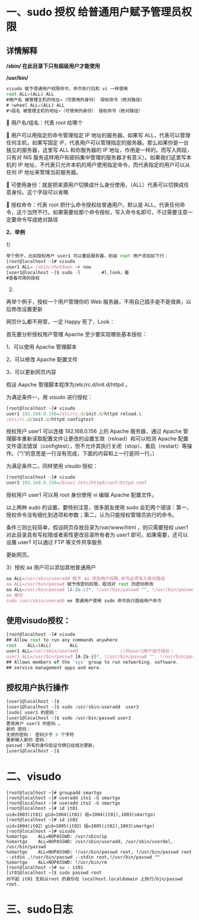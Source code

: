 # **一、sudo 授权     给普通用户赋予管理员权限**

## **详情解释**

**/sbin/		在此目录下只有超级用户才能使用**

**/usr/bin/**

```javascript
visudo 赋予普通用户权限命令，命令执行后和 vi 一样使用
root ALL=(ALL) ALL
#用户名 被管理主机的地址=（可使用的身份） 授权命令（绝对路径）
# %wheel ALL=(ALL) ALL
#%组名 被管理主机的地址=（可使用的身份） 授权命令（绝对路径）
```

 用户名/组名：代表 root 给哪个

 用户可以用指定的命令管理指定 IP 地址的服务器。如果写 ALL，代表可以管理任何主机，如果写固定 IP，代表用户可以管理指定的服务器。那么如果你是一台独立的服务器，这里写 ALL 和你服务器的 IP 地址，作用是一样的。而写入网段，只有对 NIS 服务这样用户和密码集中管理的服务器才有意义）。如果我们这里写本机的 IP 地址，不代表只允许本机的用户使用指定命令，而代表指定的用户可以从任何 IP 地址来管理当前服务器。


 可使用身份：就是把来源用户切换成什么身份使用，（ALL）代表可以切换成任意身份。这个字段可以省略


 授权命令：代表 root 把什么命令授权给普通用户。默认是 ALL，代表任何命令，这个当然不行。如果需要给那个命令授权，写入命令名即可，不过需要注意一定要命令写成绝对路径


**2、举例**

1）


```javascript
举个例子，比如授权用户 user1 可以重启服务器，则由 root 用户添加如下行：
[root@localhost ~]# visudo
user1 ALL= /sbin/shutdown –r now 
[user1@localhost ~]$ sudo -l		#l,look，看
#查看可用的授权
```

2)


再举个例子，授权一个用户管理你的 Web 服务器，不用自己插手是不是很爽，以后修改设置更新


网页什么都不用管，一定 Happy 死了，Look：


首先要分析授权用户管理 Apache 至少要实现哪些基本授权：


1、可以使用 Apache 管理脚本


2、可以修改 Apache 配置文件


3、可以更新网页内容


假设 Aapche 管理脚本程序为/etc/rc.d/init.d/httpd 。


为满足条件一，用 visudo 进行授权：


```javascript
[root@localhost ~]# visudo
user1 192.168.0.156=/etc/rc.d/init.d/httpd reload,\
/etc/rc.d/init.d/httpd configtest
```




授权用户 user1 可以连接 192.168.0.156 上的 Apache 服务器，通过 Apache 管理脚本重新读取配置文件让更改的设置生效（reload）和可以检测 Apache 配置文件语法错误（configtest），但不允许其执行关闭（stop）、重启（restart）等操作。（“\”的意思是一行没有完成，下面的内容和上一行是同一行。）


为满足条件二，同样使用 visudo 授权：


```javascript
[root@localhost ~]# visudo
user1 192.168.0.156=/binvi /etc/httpd/conf/httpd.conf
```

授权用户 user1 可以用 root 身份使用 vi 编辑 Apache 配置文件。


以上两种 sudo 的设置，要特别注意，很多朋友使用 sudo 会犯两个错误：第一，授权命令没有细化到选项和参数；第二，认为只能授权管理员执行的命令。


条件三则比较简单，假设网页存放目录为/var/www/html ，则只需要授权 user1 对此目录具有写权限或者索性更改目录所有者为 user1 即可。如果需要，还可以设置 user1 可以通过 FTP 等文件共享服务


更新网页。


3）授权 aa 用户可以添加其他普通用户


```javascript
aa ALL=/usr/sbin/useradd 赋予 aa 添加用户权限.命令必须写入绝对路径
aa ALL=/usr/bin/passwd 赋予改密码权限，取消对 root 的密码修改
aa ALL=/usr/bin/passwd [A-Za-z]*, !/usr/bin/passwd "", !/usr/bin/passwd root
aa 身份
sudo /usr/sbin/useradd ee 普通用户使用 sudo 命令执行超级用户命令
```

## **使用visudo授权：**

```javascript
[root@localhost ~]# visudo
## Allow root to run any commands anywhere
root    ALL=(ALL)       ALL
user1 ALL=/usr/sbin/useradd                //对user1用户进行授权；
user1 ALL=/usr/bin/passwd [A-Za-z]*, !/usr/bin/passwd "", !/usr/bin/passwd root
## Allows members of the 'sys' group to run networking, software,
## service management apps and more.
```

## **授权用户执行操作**

```javascript
[user1@localhost ~]$ 
[user1@localhost ~]$ sudo /usr/sbin/useradd  user3
[sudo] user1 的密码：
[user1@localhost ~]$ sudo /usr/bin/passwd user3
更改用户 user3 的密码 。
新的 密码：
无效的密码： 密码少于 8 个字符
重新输入新的 密码：
passwd：所有的身份验证令牌已经成功更新。
[user1@localhost ~]$ 
```

# 二、visudo

```
[root@localhost ~]# groupadd smartgo
[root@localhost ~]# useradd ito1 -G smartgo
[root@localhost ~]# useradd ito2 -G smartgo
[root@localhost ~]# id it01
uid=1003(it01）gid=1004(it01) 组=1004(it01),1003(smartgo)
[root@localhost ~]# id it02
uid=1004(it02）gid=1005(it02）组=1005(it02),1003(smartgo)
[root@localhost ~]# visudo
%smartgo    ALL=NOPASSWD: /usr/sbin/ip
%smartgo    ALL=NOPASSWD: /usr/sbin/useradd, /usr/sbin/userdel, /usr/bin/passwd
%smartgo    ALL=NOPASSWD: !/usr/bin/passwd root, !/usr/bin/passwd root --stdin ,!/usr/bin/passwd --stdin root,!/usr/bin/passwd ""
%smartgo    ALL=NOPASSWD: !/usr/bin/rm
[root@localhost ~]# su - it01
[it01@localhost ~]$ sudo passwd root
对不起 it01 无权以root 的身份在 localhost.localdomain 上执行/bjn/passwd root.
```

# 三、sudo日志